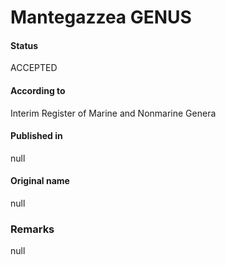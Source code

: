 # Mantegazzea GENUS

#### Status
ACCEPTED

#### According to
Interim Register of Marine and Nonmarine Genera

#### Published in
null

#### Original name
null

### Remarks
null